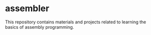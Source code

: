 # assembler
This repository contains materials and projects related to learning the basics of assembly programming.
